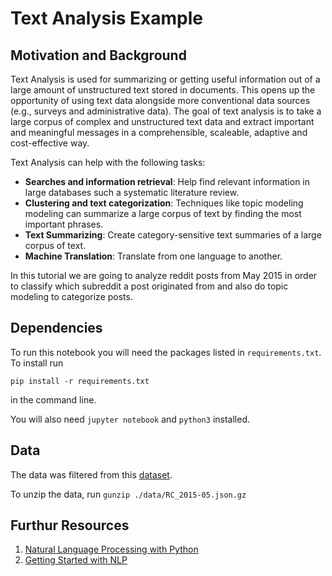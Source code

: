 # Text Analysis Example 

## Motivation and Background

Text Analysis is used for summarizing or getting useful information out of a large amount of unstructured text stored in documents. 
This opens up the opportunity of using text data alongside more conventional data sources (e.g., surveys and administrative data). The
goal of text analysis is to take a large corpus of complex and unstructured text data and extract important and meaningful messages
in a comprehensible, scaleable, adaptive and cost-effective way. 

Text Analysis can help with the following tasks:

* **Searches and information retrieval**: Help find relevant information in large databases such a systematic literature review. 
* **Clustering and text categorization**: Techniques like topic modeling modeling can summarize a large corpus of text by finding the most important phrases.
* **Text Summarizing**: Create category-sensitive text summaries of a large corpus of text.
* **Machine Translation**: Translate from one language to another.

In this tutorial we are going to analyze reddit posts from May 2015 in order to classify which subreddit a post originated 
from and also do topic modeling to categorize posts.

## Dependencies 
To run this notebook you will need the packages listed in `requirements.txt`. To install run 

```pip install -r requirements.txt``` 

in the command line. 

You will also need `jupyter notebook` and `python3` installed. 

## Data
The data was filtered from this [dataset](https://www.reddit.com/r/datasets/comments/3bxlg7/i_have_every_publicly_available_reddit_comment/). 

To unzip the data, run ```gunzip ./data/RC_2015-05.json.gz```

## Furthur Resources

1. [Natural Language Processing with Python](http://victoria.lviv.ua/html/fl5/NaturalLanguageProcessingWithPython.pdf)
2. [Getting Started with NLP](http://desilinguist.org/pdf/crossroads.pdf)

